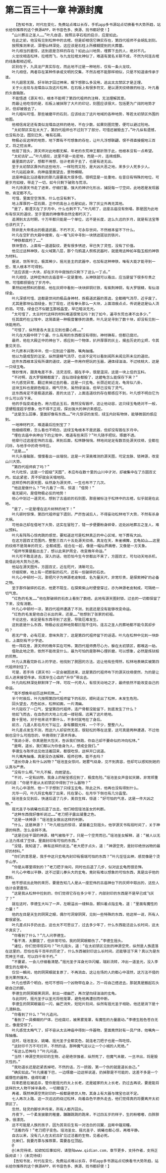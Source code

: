 # 第二百三十一章 神源封魔
        【告知书友，时代在变化，免费站点难以长存，手机app多书源站点切换看书大势所趋，站长给你推荐的这个换源APP，听书音色多、换源、找书都好使！】
       “山川葬古之圣人……”叶凡自语，按照古亭石柱的启示，应是如此。
       在此之前，他没有见到松林中的古棺，但是却相信它确实存在，第四代祖师不会胡乱划刻。
       按照推测来说，深埋仙林深处，这应该是石柱上所模糊提到的大葬墓。
       叶凡相当的震惊，这到底是怎样的存在？如此山川地势，埋葬下去的人，绝对不凡。
       火龙坟相连松林，拉棺而飞，与九龙拉棺太神似了，难道有莫名关联不成，不然为何连古棺的线条都相近呢。
       区别在于，九具龙尸真实存在，而此地不过是一种地形，仅有一条火龙坟。
       叶凡相信，两者存在某种传承或文明的交集，不然古棺不能那样相似，只是不知道谁传承于谁。
       叶凡遐思无限，好半晌才回过神来，眼下想那么多没用，逃出太古禁区才是正理。
       关于火龙坟与龙喋血以及这片松林，在石板上有很多符文，是以源天纹络做的标注，叶凡看的头昏脑胀。
       不能悟透《源天书》，根本不能明了第四代祖师的注释，无法理解其意。
       而最让他吃惊的是，石板上被抹除了大片的印记，刻图应该很大，包括更为广阔的地势才对，但却被毁去了。
       叶凡暗叫可惜，那些被磨平的石刻，应该绘出了这片地域的各种地势，等若太初禁区外围的地图。
       他相信肯定还有类似龙喋血这样的绝地，不在少数，如果刻图完整，便可以避过险地。
       “太初禁区实在太大了，第四代祖师也不过刻下了部分，可惜还被毁去了。”叶凡纵有遗憾，也没有办法，图刻已失，唯有石屑。
       物极必反这样的地势，地下葬有不可想象的存在，让叶凡浮想联翩，恨不得直接掘地三百丈，将之挖出来。
       他摇了摇头，源天师对此地都无解，年老的东荒神王都折殒于此，他根本没有一点希望。
       “太初古矿……”叶凡感叹，这里不是一处密地，而是一片，连绵成群。
       最里面的古矿，想都不用想，估计老疯子去了，也是有进无出。
       至于太初禁区靠外的这些地方，一样险而又险，是大凶大恶之地，来多少人死多少人。
       叶凡站起身来，向神庙里面望去，景物模糊。
       这座神庙比沿途看到的那几座要高大很多倍，很明显是一处重地，在昔日有特殊的地位，可是岁月如梭，带走了一切，如今只剩下破败与荒凉。
       叶凡持源天书走了进来，仔细打量，强大的神识化形出，捕捉每一寸空间，此地若是发现器物，肯定都不凡。
       可惜，里面空空荡荡，什么也没有剩下。
       地上厚厚的一层石屑，正中的高台上也是如此，除了灰尘外再无其他。
       “是了，都湮灭在了岁月中，什么也剩不下。”叶凡明了，这座古庙没有倒塌，那是因为此地布有惊天的道纹，至于里面的神像等自然全都朽灭了。
       追溯到太古时期，十万年都只能是一个单位，远不是长度，这么久远的岁月，就是有法宝等也该朽灭了。
       除非是大帝炼出的极道武器，不朽不灭，可永存世间，不然根本留不下什么。
       叶凡在空旷的大殿中搜索，在一堆飞灰中寻到一块锈迹斑驳的铁片。
       “神铁都腐朽了……”
       铁块雪白，上面有一道道裂纹，更有很多锈迹，早已失了灵性，没有了价值。
       他见过这种神铁，在火域第八层，那个乌鸦道人祭炼武器时，就是用这种如羊脂玉般的神铁为材料。
       据说，世所罕见，极其稀少。摇光圣主的武器中，也加有这种神铁，唯有大能才能寻到一些，常人根本不可得到。
       “这应该是一大块，却在岁月中腐蚀的只剩下了这么一丁点。”
       叶凡相信，这种宏伟的古庙昔年一定是重地，从神铁就可以看出，应当是留下很多珍贵之物，可惜都损毁在了岁月中。
       果然如他预料的那般，他在灰烬中看到一块块碎铜烂铁，有紫荆神铜，有大罗银精，有仙泪绿金。
       叶凡深感可惜，这都是世间的极品身神材，炼极道武器的首选，全都精气流尽，近乎废了。
       尤其是那块仙泪绿金，到了现在，还有拳头那么一大块，上面泪痕点点，传说是这是仙人流的泪。可惜，绿金已不似碧玉那般晶莹，早已暗淡无光。
       “太可惜了，太古时代这样的材料难道很常见吗？到了如今，遍寻东荒也凑不出多少。”
       任其腐朽在尘埃中，这简直是一种极度奢侈的浪费，叶凡足足寻到了数十块，却没有见到一块能用的。
       “可惜了，纵然是各大圣主见到也要心疼……”
       叶凡在大殿中转了个遍，什么有用的东西都没有得到，神材确有，但都已腐烂。
       最终，他在大殿正中的神台下，感应到一个物体，扒开厚厚的灰土，揭去历史的尘烬，令其重见天日。
       叶凡原本兴致冲冲，但一见到这个器物，嘴角抽搐。
       他以为是成型的法宝，纵然是精气流尽，也说不定可以看到闻所未闻见所未见的道纹。
       这件东西根本没有所谓的道纹，这是一件用作把玩的玉器，通体绿油油，不过核桃大，这是一只绿玉龟。
       惟妙惟肖，跟真龟差不多，活灵活现，握在手中，很是温润，这是一块上佳的玉料。
       “不对啊，连大罗银精都废了，连仙泪绿金都毁了，这碧龟怎么能保存下来？”
       叶凡感觉异常，翻过来掉过去的看，这是一只玄龟，长颈近蛇近龙，龟背似八卦。
       这块玉料也是颜色暗淡，精气尽失，虽然绿油油，但早已没有了灵气。
       这东西肯定不是极道武器，差的太远了，上面连道纹的存在都感应不到，叶凡想不明白它为什么可以存下来。
       他的手指变成金色，用力捏此玉石，竟然没有毁坏，这让他动容，这只绿玉龟绝对不一般，坚硬程度超乎想象，他不得不正视，探出强大的神识来感应。
       “这是怎么回事，里面好像有东西……”叶凡惊讶的发现，绿玉内封有物体，能够微弱的感应到。
       一地神材朽灭，难道最后捡到宝了？
       他细细观察，怎么看也不明白，这绿玉龟根本不是武器，但却没有毁在岁月中。
       “埋在古庙中央神台下的尘埃中，难道有些来历？”叶凡随手把玩，琢磨不透。
       他穿行过这座宏伟的古庙，来到后面，松林静悄悄，林地间足足有数百处源天纹络，全都在闪烁，与他手中的奇书呼应。
       “这是……”
       叶凡头昏脑胀，慢慢看出一丝端倪，这是一片深奥难测的源天图，可定龙脉、锁神源，改变山川大势。
       “第四代祖师疯了吗？”
       叶凡吃惊，这是一个超级“天图”，本应布在数十里的山川中才对，却被集中在了方圆百丈内，如此紧密，弄不好就会天塌地陷。
       这样恐怖的源天图，纵然身为源天师，一生也布不了几次。
       “他这是做什么？”叶凡看了一阵，惊道：“借势！”
       毫无疑问，是借物极必反的地势！
       他心中划过一道灵光，想到了古庙前的石刻图，那座被标注于松林中的古棺，似乎就是在此地。
       “是了，一定是埋在这片树林的地下！”
       叶凡顿时惊悚，第四代祖师留下遗刻，严厉告诫后人，不得妄动松林地下大势，不然有杀身大祸。
       可他自己却在借地下大势，这实在冒险了，错一步便要粉身碎骨，这处凶地葬古之圣人，难以预料。
       叶凡有阵阵心惊肉跳的感觉，要知道这可是松林真正的中心区域，地下葬有大凶。
       在这方圆百丈范围内，整整三百六十五处源天纹络，真龙在天，朱雀横舞，玄龟如山……这里的纹络不是简单的符文，全都成图，组合在一起，像是一幅仙界画卷，又像是一方天象。
       “祖师爷算是豁出去了，想以此来护周全，改变晚年命运。”
       叶凡可不敢走进去，深入的话，他恐怕今生今世都出不来了，方圆百丈，可勾动天地杀机，能借此地大势为己用。
       他站在源天图外，方圆百丈，近在咫尺，清晰可见。
       仔细观察，地上有一把断裂的石尺，还有一些破碎的石衣。
       叶凡心中顿时一沉，那把尺子为神源老皮制成，名为量天尺，非常珍贵，是探索神矿的必备之物。
       至于那件破碎的石衣，他更不陌生，在探索紫山时便曾穿过，亦为神源老皮制成，可隔绝一切气息。
       “红色的毛发……”他在那破碎的石衣上看到了数绺，此地有源天图封锁，过去的一切都保留了下来，没有消散。
       叶凡心中顿时一凉，第四代祖师遭遇了不测，到底还是没有能够改变命运。
       “红色的毛发是他自己长出的来，还是……”他想到了张家的初祖。
       不论这些，肯定是有东西寻到了这里，导致厄难发生。
       这到底是什么东西，物极必反这种地势都拦阻不住吗，连古之圣人的葬地都不能令其却步吗？
       若无尸骨，必有厄变，意味失败了，这是第四代祖师留下的话语。叶凡在松林中见到一块卧石，上面刻有不少字迹。
       他一阵叹息，源天师的晚年实在可怖，第四代祖师费尽心力，躲在太初禁区，都难逃一劫。
       借助此地之势，依然不能改变什么，最为可怕的是那种心理折磨，可以想象，必然是炼狱般的煎熬。
       叶凡认真看完卧石上的字迹，他找到了脱困的方法，这让他有些愕然，松林地表确实被第四代祖师封住了。
       可是，若手持《源天书》一定会被困进来，这是第四代祖师布下的源天纹络使然，为的是让后人进来接受传承，将其毕生心血的“升华”带出去。
       叶凡向松林深处默默拜了一拜，可叹一代奇人，有惊天动地之才，最终依然不能改变自己的命运。
       “我不想晚年经历这种煎熬……”
       半个时辰后，叶凡按照第四代祖师留下的石刻，顺利走出了松林，未发生危险。
       回头望去，月色如水，松林如画，一片清幽。
       叶凡轻叹了一口气，堂堂第四代祖师，连尸骨都没能留下，到底发生了什么？
       他如飞而去，在血色的大地上化成一缕轻烟，远离了这片绝地。
       数十里地，对于他来说不算什么，不多时就甩在了身后。
       前方，几道人影在月光下站立，身有朦胧光辉，一个不少，整整六人。
       叶凡差点发生不测，而这六人却安然无恙，很轻松的等在这里，这可真是两种遭遇，不过他倒也没什么可抱怨的，毕竟得到了源术传承。
       “我说小哥，你真是胆大包天，告诉我们快跑，你自己却不要命似的冲向松林。”
       “是啊，道长，我们都以为你舍身为人，想成全我们。”
       李德生与陈怀远见他活着回来，都很吃惊，这样开口说道。
       叶凡嘴角抽搐，真是没办法解释，祖师召唤，能不去吗？
       “道长你身上有什么凶物？”瑶池圣女惊问，她雾气绕身，见不到真容，但却可以感知到她的认真与严肃。
       “没有什么啊。”叶凡不解，向她望去。
       “不对，一定有凶物，我身上的秘宝感应到了，极度危险。”瑶池圣女声音如天籁，非常郑重的问道：“你是不是从太初禁区中得到了什么器物？”
       叶凡心中凛然，他一下子想到了只绿玉玄龟，除此之外，他再也没有得到什么。
       光华一闪，叶凡将玄龟取了出来，托在掌心，在月华下倒也有几分晶莹。
       瑶池圣女见到后，快速后退了几步，美目生辉，惊道：“好可怕的气息，这是一件大凶之物。”
       摇光圣子与姚曦也后退了出去，他们相信瑶池圣女的判断。
       “这种东西我好像听说过……”老刀把子露出凝重之色。
       “这是一块神源！”瑶池圣女做出这样的判断。
       “什么，这是神源？！”叶凡相当的惊讶，紧接着立刻摇头。他学源天书有段时间了，关于神源的特质，怎么会辨不清。
       “这是已经干涸的神源，精气被吸干了，只是一个空壳而已。”瑶池圣女解释，道：“被人以无上法力炼成了空体，里面封印有可怕的东西。”
       “没错，我知道了，确有这样的说法。”老大把子点头，道：“神源空壳，是封印绝世凶物的最好的材料。”
       “你们的意思是，我手中这只玄龟内封印有极端可怕的东西？”叶凡怔怔出神，感觉像是个烫手山芋。
       “你是从哪里得到的？”老刀把子询问，同时也后退了几步，似对这玄龟而很忌惮。
       叶凡心中难以平静，这不过婴儿拳头大的玄龟，竟封有难以想象的可怕东西，真是出乎他的意料。
       他不想说出此物的来历，要是告知几人是从一座宏伟的古庙神台下的灰烬中取出的，这些人估计会更震惊。
       “这是我从松林中捡到的，你们觉得它存在多少年了，内部封印的东西是不是早已成飞灰了？”
       就在这时，李德生大叫了一声，左眼溢出一缕鲜血，颤抖着点指玄龟，道：“里面有魔性的力量！”
       他的左目是天生的阴冥之眼，偶尔可洞穿阴冥，见到一些特殊的东西，他这样一说，所有人都很紧张。
       叶凡差点抖手扔出去，这也太不可思议了，过去多少年了，什么东西能活这么长时间，这太不真实了。
       “你看到了什么？”几人问李德生。
       “看不清，太朦胧了，但非常可怕，我的阴冥眼都伤了。”李德生摇头。
       “诸位，你们觉得现实吗？”叶凡摇头，道：“在太初禁区见到的神源空壳，纵然是人族遗落在这里的，恐怕也有千百年的历史了，什么东西被封印这么长时间，还能够活下来？真以为是东荒神王不成，可以四千年不朽。”
       “不要紧，一会儿仔细看清楚。”摇光圣子浑身光华闪耀，瑞彩流转，冲出一道圣光，没入李德生的左眼中。
       仅仅一瞬间，他的阴冥眼就复原了，不再淌血，这让在场的人的都心中凛然，这万法不侵的圣光果然强大。
       叶凡也想弄个明白，他可不想将一个凶物带在身上，万一将自己搭进去，那就真是搬起石头砸自己的脚。
       李德生的阴冥眼黑洞洞，射出一缕幽芒，再次望向绿油油的玄龟。
       与此同时，摇光圣子以圣光将他笼罩，避免他再遭创而中断。
       李德生的阴冥眼最后一闪，幽芒消失，短短片刻间，纵然有摇光圣子相助，他还是淌下是十几滴鲜血。
       “你看到了什么？”叶凡追问。
       “看到了一具模糊的尸体，已经腐烂，被黑雾笼罩，有魔性的力量震动。”李德生脸色苍白无比，像是受惊了。
       叶凡感觉太晦气了，好不容从太古神庙中得到一件器物，里面竟然封有一具尸体，他嘴角一阵抽搐。
       这时，瑶池圣女、姚曦、摇光圣子全都变色，就连老刀把子也是一阵吃惊。
       “这封印千万不可打开，不然的话，那种魔气足以让一个小城的人死绝。”
       “有这么恐怖吗？”叶凡问道。
       “当然！神源空壳封印的生物，必是绝世强者，纵然死了，但魔气未散，一旦冲出，将是毁灭性的。”
       “我劝道长还是赶紧丢掉吧，不然的话，万一损毁，第一个伤的就是道长自己。”
       “确实如此。”叶凡摸着下巴，一边琢磨一边这样说道，扔掉那是不可能的，这差不多是一个威慑性的器物，值得珍藏！
       将来若是在被追杀，管你是摇光的太上长老，还是姬家的太上长老，扔过去再说，要是能将这样的大人物干掉半条命，一切都值了。
       再者，既然神源空壳封印的一般都是绝世人物，其身上有大器与瑰宝也说不定。
       七人再次上路，这一次远远的绕过松林，向着血色平原外走去，他们觉得真的将要离开太初禁区了。
       忽然，轻灵的脚步声传来，所有人都齐回头。
       月夜下，一个柔发披散的稚童，蹦蹦跳跳的跑来，不过四五岁的样子，生的粉嘟嘟，白胖胖净，很漂亮。
       这不可能是人族的孩子，因为其背后生有一对洁白的羽翼，且眸中蕴双瞳。
       “活着的存！”老刀把子变色。瑶池圣女、摇光圣子、姚曦也都心惊，再难平静。
       自古以来，没有几人在太初古矿见过活着的生物，见者必死。
       兄弟们，我要月票与推荐票，需要各位顶起。
       @
       @(未完待续，如欲知后事如何，请登陆www.qidian.com，章节更多，支持作者，支持正版阅读！)（未完待续）
       【告知书友，时代在变化，免费站点难以长存，手机app多书源站点切换看书大势所趋，站长给你推荐的这个换源APP，听书音色多、换源、找书都好使！】